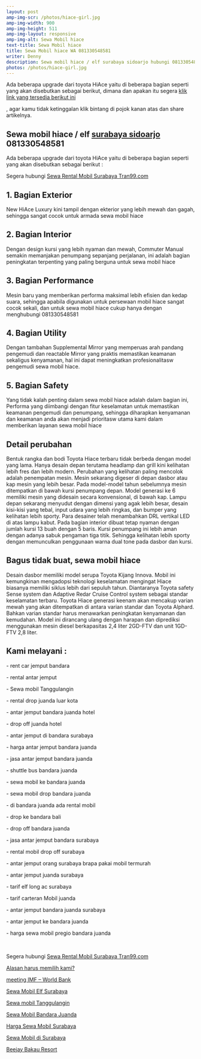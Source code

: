 ```yaml
---
layout: post
amp-img-scr: /photos/hiace-girl.jpg
amp-img-width: 900
amp-img-height: 511
amp-img-layout: responsive
amp-img-alt: Sewa Mobil hiace
text-title: Sewa Mobil hiace
title: Sewa Mobil hiace WA 081330548581
writer: Denny
description: Sewa mobil hiace / elf surabaya sidoarjo hubungi 081330548581 Ada beberapa upgrade dari toyota HiAce yaitu di beberapa bagian seperti yang akan disebutkan sebagai berikut, dimana dan apakan itu segera klik link yang tersedia berikut ini, agar kamu tidak ketinggalan klik bintang di pojok kanan atas dan share artikelnya.
photos: /photos/hiace-girl.jpg
---
```

<p class="post">Ada beberapa upgrade dari toyota HiAce yaitu di beberapa bagian seperti yang akan disebutkan sebagai berikut, dimana dan apakan itu segera  <a href="https://tran99.com/">klik link yang tersedia berikut ini</a>

, agar kamu tidak ketinggalan klik bintang di pojok kanan atas dan share artikelnya.</p>

<h2 class="post">Sewa mobil hiace / elf <a href="https://tran99.com/2019/09/02/sewa-mobil-hiace/">surabaya sidoarjo</a> 081330548581</h2>
<amp-img class="post" src="/photos/hiace-girl-2.jpg" width="696" height="463" layout="responsive" alt="Sewa mobil hiace surabaya trans99"></amp-img>

<p class="post">Ada beberapa upgrade dari toyota HiAce yaitu di beberapa bagian seperti yang akan disebutkan sebagai berikut :</p>
<p class="post">Segera hubungi <a href="https://tran99.com/">Sewa Rental Mobil Surabaya Tran99.com</a></p>
<h2 class="post">1. Bagian Exterior</h2>
<p class="post">New HiAce Luxury kini tampil dengan ekterior yang lebih mewah dan gagah, sehingga sangat cocok untuk armada sewa mobil hiace</p>
<h2 class="post">2. Bagian Interior</h2>
<p class="post">Dengan design kursi yang lebih nyaman dan mewah, Commuter Manual semakin memanjakan penumpang sepanjang perjalanan, ini adalah bagian peningkatan terpenting yang paling berguna untuk sewa mobil hiace</p>
<h2 class="post">3. Bagian Performance</h2>
<p class="post">Mesin baru yang memberikan performa maksimal lebih efisien dan kedap suara, sehingga apabila digunakan untuk persewaan mobil hiace sangat cocok sekali, dan untuk sewa mobil hiace cukup hanya dengan menghubungi 081330548581</p>
<h2 class="post">4. Bagian Utility</h2>
<p class="post">Dengan tambahan Supplemental Mirror yang memperuas arah pandang pengemudi dan reactable Mirror yang praktis memastikan keamanan sekaligus kenyamanan, hal ini dapat meningkatkan profesionalitasw pengemudi sewa mobil hiace.</p>
<h2 class="post">5. Bagian Safety</h2>
<p class="post">Yang tidak kalah penting dalam sewa mobil hiace adalah dalam bagian ini, Performa yang diimbangi dengan fitur keselamatan untuk memastikan keamanan pengemudi dan penumpang, sehingga diharapkan kenyamanan dan keamanan anda akan menjadi prioritasw utama kami dalam memberikan layanan sewa mobil hiace</p>
<h2 class="post">Detail perubahan</h2>
<p class="post">Bentuk rangka dan bodi Toyota Hiace terbaru tidak berbeda dengan model yang lama. Hanya desain depan terutama headlamp dan grill kini kelihatan lebih fres dan lebih modern. Perubahan yang kelihatan paling mencolok adalah penempatan mesin. Mesin sekarang digeser di depan dasbor atau kap mesin yang lebih besar. Pada model-model tahun sebelumnya mesin ditempatkan di bawah kursi penumpang depan. Model generasi ke 6 memiliki mesin yang didesain secara konvensional, di bawah kap. Lampu depan sekarang menyudut dengan dimensi yang agak lebih besar, desain kisi-kisi yang tebal, input udara yang lebih ringkas, dan bumper yang kelihatan lebih sporty. Para desainer telah menambahkan DRL vertikal LED di atas lampu kabut. Pada bagian interior dibuat tetap nyaman dengan jumlah kursi 13 buah dengan 5 baris. Kursi penumpang ini lebih aman dengan adanya sabuk pengaman tiga titik. Sehingga kelihatan lebih sporty dengan memunculkan penggunaan warna dual tone pada dasbor dan kursi.</p>
<h2 class="post">Bagus tidak buat, sewa mobil hiace</h2>
<p class="post">Desain dasbor memiliki model serupa Toyota Kijang Innova. Mobil ini kemungkinan mengadopsi teknologi keselamatan mengingat Hiace biasanya memiliki siklus lebih dari sepuluh tahun. Diantaranya Toyota safety Sense system dan Adaptive Redar Cruise Control system sebagai standar keselamatan terbaru. Toyota Hiace generasi keenam akan mencakup varian mewah yang akan ditempatkan di antara varian standar dan Toyota Alphard. Bahkan varian standar harus menawarkan peningkatan kenyamanan dan kemudahan. Model ini dirancang ulang dengan harapan dan diprediksi menggunakan mesin diesel berkapasitas 2,4 liter 2GD-FTV dan unit 1GD-FTV 2,8 liter.</p>

<h2 class="post">Kami melayani :</h2>
<p class="post">- rent car jemput bandara</p>
<p class="post">- rental antar jemput</p>
<p class="post">- Sewa mobil Tanggulangin</p>
<p class="post">- rental drop juanda luar kota</p>
<p class="post">- antar jemput bandara juanda hotel</p>
<p class="post">- drop off juanda hotel</p>
<p class="post">- antar jemput di bandara surabaya </p>
<p class="post">- harga antar jemput bandara juanda</p>
<p class="post">- jasa antar jemput bandara juanda</p>
<p class="post">- shuttle bus bandara juanda</p>
<p class="post">- sewa mobil ke bandara juanda</p>
<p class="post">- sewa mobil drop bandara juanda</p>
<p class="post">- di bandara juanda ada rental mobil</p>
<p class="post">- drop ke bandara bali</p>
<p class="post">- drop off bandara juanda</p>
<p class="post">- jasa antar jemput bandara surabaya</p>
<p class="post">- rental mobil drop off surabaya</p>
<p class="post">- antar jemput orang surabaya brapa pakai mobil termurah</p>
<p class="post">- antar jemput juanda surabaya</p>
<p class="post">- tarif elf long ac surabaya</p>
<p class="post">- tarif carteran Mobil juanda</p>
<p class="post">- antar jemput bandara juanda surabaya</p>
<p class="post">- antar jemput ke bandara juanda</p>
<p class="post">- harga sewa mobil pregio bandara juanda</p>
<p class="post"><br></p>
<p class="post">Segera hubungi <a href="https://tran99.com/">Sewa Rental Mobil Surabaya Tran99.com</a></p>
<p class="post"><a href="https://tran99.com/2018/11/05/keunggulan-rental-mobil-surabaya/">Alasan harus memilih kami?</a></p>
<p class="post"><a href="https://tran99.com/2018/10/05/rental-annual-meeting-imf-world-bank-di-bali/">meeting IMF – World Bank</a></p>
<p class="post"><a href="https://tran99.com/2018/09/28/sewa-mobil-elf-surabaya/">Sewa Mobil Elf Surabaya</a></p>
<p class="post"><a href="https://tran99.com/2018/08/16/sewa-mobil-tanggulangin/">Sewa mobil Tanggulangin</a></p>
<p class="post"><a href="https://tran99.com/2018/07/23/sewa-mobil-bandara-juanda/">Sewa Mobil Bandara Juanda</a></p>
<p class="post"><a href="https://tran99.com/2018/06/21/harga-sewa-mobil-surabaya/">Harga Sewa Mobil Surabaya</a></p>
<p class="post"><a href="https://tran99.com/2018/05/27/sewa-mobil-di-surabaya/">Sewa Mobil di Surabaya</a></p>
<p class="post"><a href="https://tran99.com/2018/04/12/beejay-bakau-resort/">Beejay Bakau Resort</a></p>
<p class="post"><br></p>